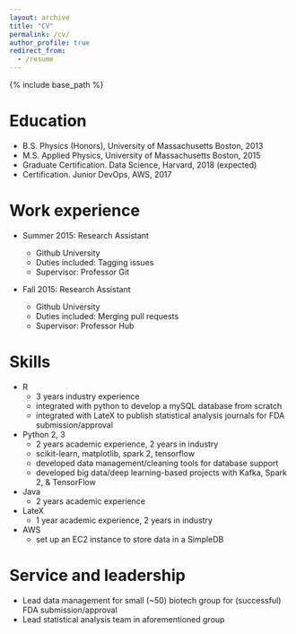 ```yaml
---
layout: archive
title: "CV"
permalink: /cv/
author_profile: true
redirect_from:
  - /resume
---
```


{% include base_path %}

Education
======
* B.S. Physics (Honors), University of Massachusetts Boston, 2013
* M.S. Applied Physics, University of Massachusetts Boston, 2015
* Graduate Certification. Data Science, Harvard, 2018 (expected)
* Certification. Junior DevOps, AWS, 2017

Work experience
======
* Summer 2015: Research Assistant
  * Github University
  * Duties included: Tagging issues
  * Supervisor: Professor Git

* Fall 2015: Research Assistant
  * Github University
  * Duties included: Merging pull requests
  * Supervisor: Professor Hub
  
Skills
======
* R
  * 3 years industry experience
  * integrated with python to develop a mySQL database from scratch
  * integrated with LateX to publish statistical analysis journals for FDA submission/approval
* Python 2, 3
  * 2 years academic experience, 2 years in industry
  * scikit-learn, matplotlib, spark 2, tensorflow
  * developed data management/cleaning tools for database support
  * developed big data/deep learning-based projects with Kafka, Spark 2, & TensorFlow
* Java
  * 2 years academic experience
* LateX 
  * 1 year academic experience, 2 years in industry 
* AWS
  * set up an EC2 instance to store data in a SimpleDB

  
  
Service and leadership
======
* Lead data management for small (~50) biotech group for (successful) FDA submission/approval
* Lead statistical analysis team in aforementioned group
